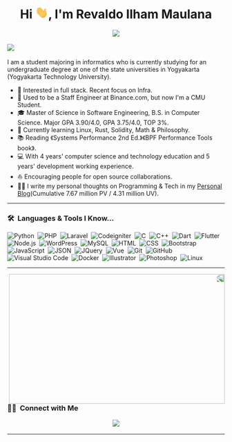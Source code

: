 <h1 align="center">Hi <img src="https://raw.githubusercontent.com/ABSphreak/ABSphreak/master/gifs/Hi.gif" width="30px">, I'm Revaldo Ilham Maulana</h1>
<p align="center">
  <a href="https://github.com/Ratheshan03/readme-typing-svg"><img src="https://readme-typing-svg.herokuapp.com?lines=Computer+Science+Undergraduate;Full+Stack+Software+Developer;DS%20|%20AI%20|%20ML%20Enthusiast;Aspiring+Learner&center=true&width=500&height=50"></a>
</p>


![](https://github.com/halfrost/halfrost/blob/master/icons/header_1.png)

I am a student majoring in informatics who is currently studying for an undergraduate degree at one of the state universities in Yogyakarta (Yogyakarta Technology University).

* 🧐   Interested in full stack. Recent focus on Infra.
* 💼   Used to be a Staff Engineer at Binance.com, but now I'm a CMU Student.
* 🎓   Master of Science in Software Engineering, B.S. in Computer Science. Major GPA 3.90/4.0, GPA 3.75/4.0, TOP 3%.
* 🌱   Currently learning Linux, Rust, Solidity, Math & Philosophy.
* 📚   Reading 《Systems Performance 2nd Ed.》《BPF Performance Tools book》.
* 💻   With 4 years' computer science and technology education and 5 years' development working experience.
* ⛵   Encouraging people for open source collaborations.
* ✍🏻   I write my personal thoughts on Programming & Tech in my [Personal Blog](https://halfrost.com/)(Cumulative 7.67 million PV / 4.31 million UV).
-----
  ### 🛠 &nbsp;Languages & Tools I Know...

![Python](https://img.shields.io/badge/-Python-05122A?style=flat&logo=python)&nbsp;
![PHP](https://img.shields.io/badge/-PHP-05122A?style=flat&logo=php)&nbsp;
![Laravel](https://img.shields.io/badge/-Laravel-05122A?style=flat&logo=laravel)&nbsp;
![Codeigniter](https://img.shields.io/badge/-Codeigniter-05122A?style=flat&logo=codeigniter)&nbsp;
![C](https://img.shields.io/badge/-C-05122A?style=flat&logo=C&logoColor=A8B9CC)&nbsp;
![C++](https://img.shields.io/badge/-C++-05122A?style=flat&logo=C%2B%2B&logoColor=00599C)&nbsp;
![Dart](https://img.shields.io/badge/-Dart-05122A?style=flat&logo=dart&logoColor=007ACC)&nbsp;
![Flutter](https://img.shields.io/badge/-Flutter-05122A?style=flat&logo=flutter&logoColor=007ACC)&nbsp;
![Node.js](https://img.shields.io/badge/-Node.js-05122A?style=flat&logo=node.js)&nbsp;
![WordPress](https://img.shields.io/badge/-WordPress-blue?style=flat&logo=wordpress)&nbsp;
![MySQL](https://img.shields.io/badge/-MySQL-05122A?style=flat&logo=mysql)&nbsp;
![HTML](https://img.shields.io/badge/-HTML-05122A?style=flat&logo=HTML5)&nbsp;
![CSS](https://img.shields.io/badge/-CSS-05122A?style=flat&logo=CSS3&logoColor=1572B6)&nbsp;
![Bootstrap](https://img.shields.io/badge/-Bootstrap-05122A?style=flat&logo=bootstrap&logoColor=563D7C)&nbsp;
![JavaScript](https://img.shields.io/badge/-JavaScript-05122A?style=flat&logo=javascript)&nbsp;
![JSON](https://img.shields.io/badge/-JSON-02569B?style=flat&logo=json)&nbsp;
![JQuery](https://img.shields.io/badge/-JQuery-blue?style=flat&logo=jquery)&nbsp;
![Vue](https://img.shields.io/badge/-Vue.js-05122A?style=flat&logo=vue.js)&nbsp;
![Git](https://img.shields.io/badge/-Git-05122A?style=flat&logo=git)&nbsp;
![GitHub](https://img.shields.io/badge/-GitHub-05122A?style=flat&logo=github)&nbsp;
![Visual Studio Code](https://img.shields.io/badge/-Visual%20Studio%20Code-05122A?style=flat&logo=visual-studio-code&logoColor=007ACC)&nbsp;
![Docker](https://img.shields.io/badge/-Docker-05122A?style=flat&logo=docker)&nbsp;
![Illustrator](https://img.shields.io/badge/-Illustrator-05122A?style=flat&logo=adobe-illustrator)&nbsp;
![Photoshop](https://img.shields.io/badge/-Photoshop-05122A?style=flat&logo=adobe-photoshop)&nbsp;
![Linux](https://img.shields.io/badge/-Linux-05122A?style=flat&logo=Linux)&nbsp;

---


  <img align="right" src="https://media4.giphy.com/media/RbDKaczqWovIugyJmW/200w.webp?cid=ecf05e470opp0hunh001nfccua25n7r0lcd4vttakbpzhi00&ep=v1_gifs_search&rid=200w.webp&ct=g" width="500" height="300" style="transform: rotateY(180deg);" />

### 🤝🏻 &nbsp;Connect with Me

<p align="center">
<a href="https://www.instagram.com/rvldilhmm/"><img src="https://img.shields.io/badge/-@rvldilhmm-fc0384 style=flat&logo=Instagram&logoColor=white"/></a>
</p>

-----

